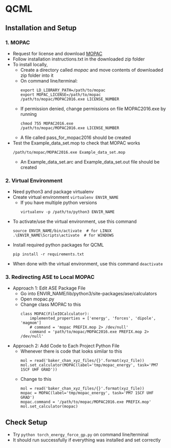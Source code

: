 # QCML
## Installation and Setup
### 1. MOPAC
- Request for license and download [MOPAC](http://openmopac.net/downloads.html)
- Follow installation instructions.txt in the downloaded zip folder
- To install locally,
    - Create a directory called *mopac* and move contents of downloaded zip folder into it
    - On command line/terminal:
        ```
        export LD_LIBRARY_PATH=/path/to/mopac
        export MOPAC_LICENSE=/path/to/mopac
        /path/to/mopac/MOPAC2016.exe LICENSE_NUMBER
        ```
    - If permission denied, change permissions on file MOPAC2016.exe by running
        ```
        chmod 755 MOPAC2016.exe
        /path/to/mopac/MOPAC2016.exe LICENSE_NUMBER
        ```
    - A file called pass_for_mopac2016 should be created
- Test the Example_data_set.mop to check that MOPAC works
     ```
    /path/to/mopac/MOPAC2016.exe Example_data_set.mop
    ```
    - An Example_data_set.arc and Example_data_set.out file should be created
    
### 2. Virtual Environment 
- Need python3 and package virtualenv
- Create virtual environment `virtualenv ENVIR_NAME`
    - If you have multiple python versions
        ```
        virtualenv -p /path/to/python3 ENVIR_NAME
        ```
- To activate/use the virtual environment, use this command
    ```
    source ENVIR_NAME/bin/activate  # for LINUX
    .\ENVIR_NAME\Scripts\activate  # for WINDOWS
    ```
- Install required python packages for QCML
    ```
    pip install -r requirements.txt
    ```
- When done with the virtual environment, use this command `deactivate`
### 3. Redirecting ASE to Local MOPAC
- Approach 1: Edit ASE Package File
    - Go into ENVIR_NAME/lib/python3/site-packages/ase/calculators
    - Open mopac.py
    - Change class MOPAC to this
        ```
        class MOPAC(FileIOCalculator):
            implemented_properties = ['energy', 'forces', 'dipole', 'magmom']
            # command = 'mopac PREFIX.mop 2> /dev/null'
            command = 'path/to/mopac/MOPAC2016.exe PREFIX.mop 2> /dev/null'
        ```
- Approach 2: Add Code to Each Project Python File
    - Whenever there is code that looks similar to this
        ```
        mol = read('baker_chan_xyz_files/{}'.format(xyz_file))
        mol.set_calculator(MOPAC(label='tmp/mopac_energy', task='PM7 1SCF UHF GRAD'))
        ```
    - Change to this
        ```
        mol = read('baker_chan_xyz_files/{}'.format(xyz_file))
        mopac = MOPAC(label='tmp/mopac_energy', task='PM7 1SCF UHF GRAD')
        mopac.command = '/path/to/mopac/MOPAC2016.exe PREFIX.mop'
        mol.set_calculator(mopac)
        ```
## Check Setup
- Try `python torch_energy_force_gp.py` on command line/terminal
- It should run successfully if everything was installed and set correctly
